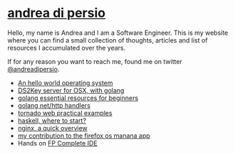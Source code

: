 [andrea di persio](https://twitter.com/andreadipersio)
==================

Hello,
my name is Andrea and I am a Software Engineer.
This is my website where you can find a small collection
of thoughts, articles and list of resources I accumulated 
over the years.

If for any reason you want to reach me, found me on twitter [@andreadipersio](https://twitter.com/andreadipersio).

- [An hello world operating system](https://github.com/andreadipersio/os-from-scratch/tree/master/real-mode-x86)
- [DS2Key server for OSX, with golang](/ds2key-srv)
- [golang essential resources for beginners](http://devcharm.com/pages/7-go-essential)
- [golang net/http handlers](http://devcharm.com/pages/8-golang-net-http-handlers)
- [tornado web practical examples](http://devcharm.com/pages/16-tornado-examples)
- [haskell, where to start?](http://devcharm.com/pages/13-haskell-where-to-start)
- [nginx, a quick overview](http://devcharm.com/articles/10/nginx-more-than-a-web-server/)
- [my contribution to the firefox os manana app](https://hacks.mozilla.org/2013/12/how-the-manana-app-was-built/)
- Hands on [FP Complete IDE](http://andreadipersio.com/fpcomplete-ide)
